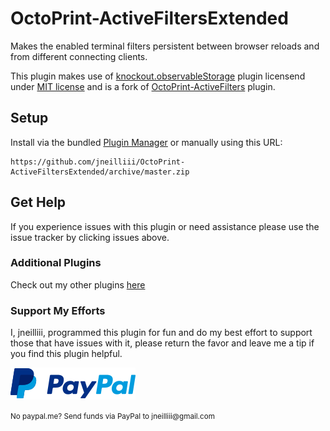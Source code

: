 # OctoPrint-ActiveFiltersExtended

Makes the enabled terminal filters persistent between browser reloads and from different connecting clients.

This plugin makes use of [knockout.observableStorage](https://github.com/Maultasche/knockout.observableStorage) plugin licensend under [MIT license](http://opensource.org/licenses/MIT) and is a fork of [OctoPrint-ActiveFilters](https://github.com/MoonshineSG/OctoPrint-ActiveFilters) plugin.

## Setup

Install via the bundled [Plugin Manager](https://github.com/foosel/OctoPrint/wiki/Plugin:-Plugin-Manager)
or manually using this URL:

    https://github.com/jneilliii/OctoPrint-ActiveFiltersExtended/archive/master.zip

## Get Help

If you experience issues with this plugin or need assistance please use the issue tracker by clicking issues above.

### Additional Plugins

Check out my other plugins [here](https://plugins.octoprint.org/by_author/#jneilliii)

### Support My Efforts
I, jneilliii, programmed this plugin for fun and do my best effort to support those that have issues with it, please return the favor and leave me a tip if you find this plugin helpful.

[![paypal](paypal-with-text.png)](https://paypal.me/jneilliii)

<small>No paypal.me? Send funds via PayPal to jneilliii&#64;gmail&#46;com</small>




